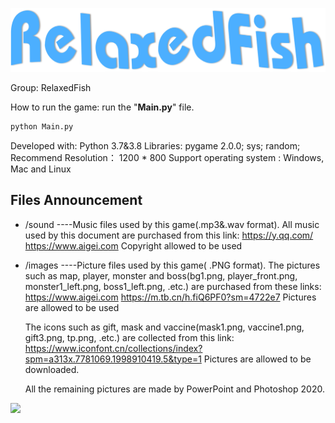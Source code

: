 

![](images/relaxedfish.png)

Group: RelaxedFish

How to run the game: run the "**Main.py**" file. 

```python
python Main.py
```

Developed with: Python 3.7&3.8
Libraries: pygame 2.0.0; sys; random;
Recommend Resolution： 1200 * 800
Support operating system : Windows, Mac and Linux

Files Announcement
-------
* /sound ----Music files used by this game(.mp3&.wav format).
	    All music used by this document are purchased from this link:
	    https://y.qq.com/
	    https://www.aigei.com
	    Copyright allowed to be used

* /images   ----Picture files used by this game( .PNG format).
		The pictures such as map, player, monster and boss(bg1.png, player_front.png, monster1_left.png, boss1_left.png, .etc.) are purchased from these links:
        https://www.aigei.com
        https://m.tb.cn/h.fiQ6PF0?sm=4722e7
        Pictures are allowed to be used

	
	 The icons such as gift, mask and vaccine(mask1.png, vaccine1.png, gift3.png, tp.png, .etc.) are collected from this link:
	 https://www.iconfont.cn/collections/index?spm=a313x.7781069.1998910419.5&type=1
	 Pictures are allowed to be downloaded.

	 All the remaining pictures are made by PowerPoint and Photoshop 2020.
	 
	 
![](images/gamescreenshot.png)
